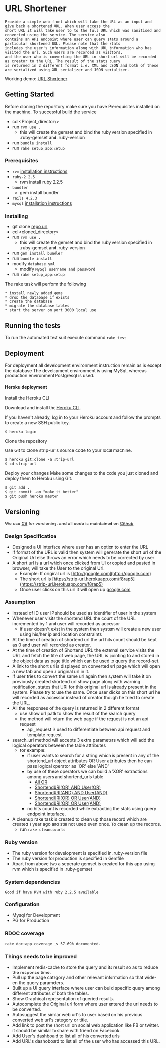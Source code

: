 # URL Shortener

    Provide a simple web front which will take the URL as an input and give back a shortened URL. When user access the 
    short URL it will take user to to the full URL which was sanitised and converted using the service. The service also
    contains an API endpoint where user can query stats around a particular shortened URL. Please note that the stats 
    includes the user's information along with URL information who has visited the url. Such users are recorded as visitors, 
    and the user who is converting the URL in short url will be recorded as creator to the URL. The result of the stats query 
    is returned in 2 different format i.e. XML and JSON and both of these are serialized using XML serializer and JSON serializer.

Working demo: [URL Shortener](https://strip-url.herokuapp.com/) 


## Getting Started

Before cloning the repository make sure you have Prerequisites installed on the machine. To successful build the service
   
   * cd <Project_directory>
   * run `rvm use .`
       * this will create the gemset and bind the ruby version specified in .ruby-gemset and .ruby-version 
   * run `bundle install`
   * run `rake setup_app:setup` 

### Prerequisites

* `rvm` [installation instructions](https://rvm.io/rvm/install)
* `ruby-2.2.5`
    * rvm install ruby 2.2.5
* `bundler`
    * gem install bundler
* `rails 4.2.3`
* `mysql` [installation instructions](https://gist.github.com/nrollr/3f57fc15ded7dddddcc4e82fe137b58e)


### Installing
   * git clone [repo url](git@github.com:aashishsaini/url_shortner.git)
   * cd <cloned_directory>
   * run `rvm use .`
       * this will create the gemset and bind the ruby version specified in .ruby-gemset and .ruby-version 
   * run `gem install bundler`
   * run `bundle install`
   * modify `database.yml` 
     * modify `MySql username and password`  
   * run `rake setup_app:setup` 

The rake task will perform the following

```
* install newly added gems
* drop the database if exists
* create the database
* migrate the database tables
* start the server on port 3000 local use

```

## Running the tests

To run the automated test suit execute command
`rake test`


## Deployment

For deployment all development environment instruction remain as is except the database
The development environment is using MySql, whereas production environment Postgresql is used.
 
#### Heroku deployment

Install the Heroku CLI

Download and install the [Heroku CLI](https://devcenter.heroku.com/articles/heroku-command-line).

If you haven't already, log in to your Heroku account and follow the prompts to create a new SSH public key.

`$ heroku login`

Clone the repository

Use Git to clone strip-url's source code to your local machine.

```
$ heroku git:clone -a strip-url
$ cd strip-url
```
Deploy your changes
Make some changes to the code you just cloned and deploy them to Heroku using Git.

```
$ git add .
$ git commit -am "make it better"
$ git push heroku master
```
## Versioning

We use [Git](https://github.com) for versioning. and all code is maintained on [Github](https://github.com/aashishsaini/url_shortner)

### Design Specification
   
* Designed a UI interface where user has an option to enter the URL
* If format of the URL is valid then system will generate the short url of the Original Url else throws an error which needs to be corrected by user
* A short url is a url which once clicked from UI or copied and pasted in browser, will take the User to the original Url.
    * Example: If original url is [http://google.com](http://google.com)
	* The short url is  [https://strip-url.herokuapp.com/f8rap5](https://strip-url.herokuapp.com/f8rap5)
    * Once user clicks on this url it will open up [google.com](http://google.com)

### Assumption

* Instead of ID user IP should be used as identifier of user in the system
* Whenever user visits the shortend URL the count of the URL incremented by 1  and user will recorded as accessor
    * if user doesn't exist in the system then system will create a new user using his/her ip and location constraints
* At the time of creation of shortend url the url hits count should be kept as 0 and user will recorded as creator.
* At the time of creation of Shortend URL the external service visits the URL and fetch the title of web page, the URL is pointing 
to and stored in the object data as page title which can be used to query the record-set.
* A link to the short url is displayed on converted url page which will open a new tab and open a original url in it.
* If user tries to convert the same url again then system will take it on previously created shortend url show page along with warning notification,
 states that URl for this original url is already present in the system. Please try to use the same. Once user clicks on this short url he will recorded
 as accessor instead of creator though he tried to create the URL.
* All the responses of the query is returned in 2 different format
   * use show url path to show the result of the search query
   * the method will return the web page if the request is not an api request 
     * api_request is used to differentiate between api request and template request
* search_url method will accepts 3 extra parameters which will add the logical operators between the table attributes
    * for example: 
        * if user wants to search for a string which is present in any of the shortend_url object attributes OR User attributes then he can pass logical operator as 'OR' else 'AND'
        * by use of these operators we can build a 'XOR' extractions among users and shortend_urls table
           * [All OR](https://strip-url.herokuapp.com/f8rap5.json?q=google)
           * [ShortendURl(OR) AND User(OR)](https://strip-url.herokuapp.com/f8rap5.json?q[shortend_url][original_url]=google&q[users][name]=guest_&q[shortend_url_operator]=OR&q[user_operator]=OR&q[global_operator]=AND)
           * [ShortendURl(AND) AND User(AND)](https://strip-url.herokuapp.com/f8rap5.json?q[shortend_url][original_url]=google&q[users][name]=guest_&q[shortend_url_operator]=AND&q[user_operator]=AND&q[global_operator]=AND)
           * [ShortendURl(OR) OR User(AND)](https://strip-url.herokuapp.com/f8rap5.json?q[shortend_url][original_url]=google&q[users][name]=guest_&q[shortend_url_operator]=OR&q[user_operator]=AND&q[global_operator]=OR)
           * [ShortendURl(OR) OR User(AND)](https://strip-url.herokuapp.com/f8rap5.json?q[shortend_url][original_url]=google&q[users][name]=guest_&q[user_operator]=AND&q[global_operator]=OR)
        * no hits count is recorded while extracting the stats using query endpoint interface.
* A cleanup rake task is created to clean up those record which are created 1 year ago and still not used even once. To clean up the records.
    * run `rake cleanup:urls`

### Ruby version

* The ruby version for development is specified in .ruby-version file
* The ruby version for production is specified in Gemfile
* Apart from above two a seperate gemset is created for this app using rvm which is specified in .ruby-gemset

### System dependencies
```
Good if have RVM with ruby 2.2.5 available
```

### Configuration
* Mysql for Development
* PG for Production    

### RDOC coverage
```
rake doc:app coverage is 57.69% documented.
```

### Things needs to be improved
* Implement redis-cache to store the query and its result so as to reduce the response time.
* Pull up the page category and other relevant information so that wide-en the query parameters.
* Built up a UI query interface where user can build specific query among different attributes of both the tables.
* Show Graphical representation of queried results.
* Autocomplete the Original url form where user entered the url needs to be converted.
* Autosuggest the similar web url's to user based on his previous converted web url's category or title.
* Add link to post the short url on social web application like FB or twitter. it should be similar to share with friend on Facebook.
* Add User's dashboard to list all of his converted urls
* Add URL's dashoboard to list all of the user who has accessed this URL.   